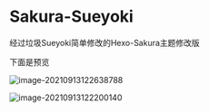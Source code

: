 # Sakura-Sueyoki
经过垃圾Sueyoki简单修改的Hexo-Sakura主题修改版

下面是预览

![image-20210913122638788](https://gitee.com/Sueyoki/ctf/raw/master/202109131226200.png)

![image-20210913122200140](https://gitee.com/Sueyoki/ctf/raw/master/202109131222029.png)

